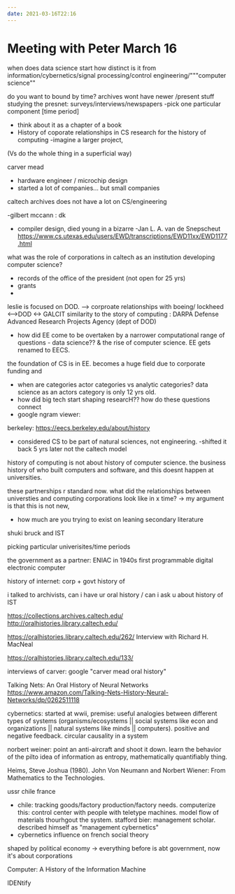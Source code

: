 ```yaml
---
date: 2021-03-16T22:16
---
```

# Meeting with Peter March 16
when does data science start
how distinct is it from information/cybernetics/signal processing/control engineering/"""computer science""

do you want to bound by time? archives wont have newer /present stuff
studying the presnet: surveys/interviews/newspapers
-pick one particular component [time period]
- think about it as a chapter of a book 
- History of coporate relationships in CS research for the history of computing
-imagine a larger project, 

(Vs do the whole thing in a superficial way)

carver mead 
- hardware engineer / microchip design
- started a lot of companies...  but small companies

caltech archives does not have a lot on CS/engineering

-gilbert mccann : dk
- compiler design, died young in a bizarre
-Jan L. A. van de Snepscheut https://www.cs.utexas.edu/users/EWD/transcriptions/EWD11xx/EWD1177.html

what was the role of corporations in caltech as an institution developing computer science?
- records of the office of the president (not open for 25 yrs)
- grants
- 
leslie is focused on DOD. --> corproate relationships with boeing/ lockheed <-->DOD <-> GALCIT
similarity to the story of computing : DARPA Defense Advanced Research Projects Agency (dept of DOD)


- how did EE come to be overtaken by a narrower computational range of questions - data science?? & the rise of computer science. EE gets renamed to EECS.

the foundation of CS is in EE. becomes a huge field due to corporate funding and 

- when are categories actor categories vs analytic categories? data science as an actors category is only 12 yrs old. 
- how did big tech start shaping researcH?? how do these questions connect
- google ngram viewer: 

berkeley: https://eecs.berkeley.edu/about/history
- considered CS to be part of natural sciences, not engineering. -shifted it back 5 yrs later
not the caltech model

history of computing is not about history of computer science. the business history of who built computers and software, and this doesnt happen at universities.

these partnerships r standard now. what did the relationships between universties and computing corporations look like in x time? 
-> my argument is that this is not new, 
- how much are you trying to exist on leaning secondary literature

shuki bruck and IST

picking particular univerisites/time periods

the government as a partner: ENIAC in 1940s
first programmable digital electronic computer

history of internet: corp + govt
history of 

i talked to archivists, can i have ur oral history / can i ask u about history of IST

https://collections.archives.caltech.edu/ 
http://oralhistories.library.caltech.edu/

https://oralhistories.library.caltech.edu/262/ Interview with Richard H. MacNeal

https://oralhistories.library.caltech.edu/133/

interviews of carver: google "carver mead oral history"

Talking Nets: An Oral History of Neural Networks https://www.amazon.com/Talking-Nets-History-Neural-Networks/dp/0262511118

cybernetics: started at wwii, premise: useful analogies between different types of systems (organisms/ecosystems || social systems like econ and organizations || natural systems like minds || computers). positive and negative feedback. circular causality in a system

norbert weiner: point an anti-aircraft and shoot it down. learn the behavior of the pilto
idea of information as entropy, mathematically quantifiably thing. 

Heims, Steve Joshua (1980). John Von Neumann and Norbert Wiener: From Mathematics to the Technologies.

ussr chile france
- chile: tracking goods/factory production/factory needs. computerize this: control center with people with teletype machines. model flow of materials thourhgout the system. stafford bier: management scholar. described himself as "management cybernetics"
- cybernetics influence on french social theory

shaped by political economy -> everything before is abt government, now it's about corporations

Computer: A History of the Information Machine

IDENtify 